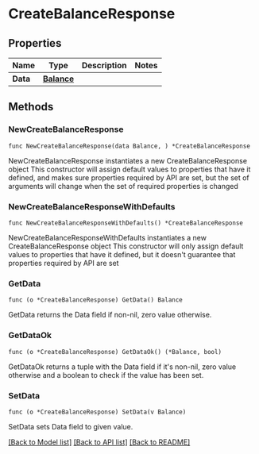 # CreateBalanceResponse

## Properties

Name | Type | Description | Notes
------------ | ------------- | ------------- | -------------
**Data** | [**Balance**](Balance.md) |  | 

## Methods

### NewCreateBalanceResponse

`func NewCreateBalanceResponse(data Balance, ) *CreateBalanceResponse`

NewCreateBalanceResponse instantiates a new CreateBalanceResponse object
This constructor will assign default values to properties that have it defined,
and makes sure properties required by API are set, but the set of arguments
will change when the set of required properties is changed

### NewCreateBalanceResponseWithDefaults

`func NewCreateBalanceResponseWithDefaults() *CreateBalanceResponse`

NewCreateBalanceResponseWithDefaults instantiates a new CreateBalanceResponse object
This constructor will only assign default values to properties that have it defined,
but it doesn't guarantee that properties required by API are set

### GetData

`func (o *CreateBalanceResponse) GetData() Balance`

GetData returns the Data field if non-nil, zero value otherwise.

### GetDataOk

`func (o *CreateBalanceResponse) GetDataOk() (*Balance, bool)`

GetDataOk returns a tuple with the Data field if it's non-nil, zero value otherwise
and a boolean to check if the value has been set.

### SetData

`func (o *CreateBalanceResponse) SetData(v Balance)`

SetData sets Data field to given value.



[[Back to Model list]](../README.md#documentation-for-models) [[Back to API list]](../README.md#documentation-for-api-endpoints) [[Back to README]](../README.md)


